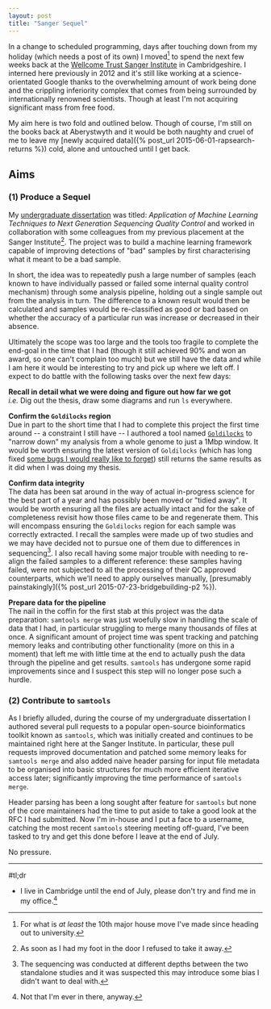 ```yaml
---
layout: post
title: "Sanger Sequel"
---
```


In a change to scheduled programming, days after touching down from my holiday (which needs a post of its own)
I moved[^4] to spend the next few weeks back at the
[Wellcome Trust Sanger Institute](https://www.sanger.ac.uk/) in Cambridgeshire. I interned here
previously in 2012 and it's still like working at a science-orientated Google thanks to the
overwhelming amount of work being done and the crippling inferiority complex that comes
from being surrounded by internationally renowned scientists. Though at least I'm not acquiring
significant mass from free food.

My aim here is two fold and outlined below. Though of course, I'm still on the books back at Aberystwyth and it
would be both naughty and cruel of me to leave my [newly acquired data]({% post_url 2015-06-01-rapsearch-returns %})
cold, alone and untouched until I get back.

## Aims
### (1) Produce a Sequel
My [undergraduate dissertation](https://github.com/SamStudio8/frontier-dissertation) was titled:
*Application of Machine Learning Techniques to Next Generation Sequencing Quality Control* and
worked in collaboration with some colleagues from my previous placement at the Sanger Institute[^1].
The project was to build a machine learning framework capable of improving detections of "bad" samples
by first characterising what it meant to be a bad sample.

In short, the idea was to repeatedly push a large number of samples (each known to have individually
passed or failed some internal quality control mechanism) through some analysis pipeline, holding out
a single sample out from the analysis in turn. The difference to a known result would then be
calculated and samples would be re-classified as good or bad based on whether the accuracy of a
particular run was increase or decreased in their absence.

Ultimately the scope was too large and the tools too fragile to complete the end-goal in the time
that I had (though it still achieved 90% and won an award, so one can't complain too much) but
we still have the data and while I am here it would be interesting to try and pick up where we left off.
I expect to do battle with the following tasks over the next few days:

**Recall in detail what we were doing and figure out how far we got**  
*i.e.* Dig out the thesis, draw some diagrams and run `ls` everywhere.

**Confirm the `Goldilocks` region**  
Due in part to the short time that I had to complete this project the first time around -- a constraint
I still have -- I authored a tool named [`Goldilocks`](https://goldilocks.readthedocs.org) to "narrow down"
my analysis from a whole genome to just a 1Mbp window. It would be worth ensuring the latest version of
`Goldilocks` (which has long fixed [some bugs I would really like to forget](https://github.com/SamStudio8/goldilocks/commit/b6b1f6f560202d6e33df3bfcec1d48a35fe8c6c0)) still returns the same results as it did when I
was doing my thesis.

**Confirm data integrity**  
The data has been sat around in the way of actual in-progress science for the best part of a year
and has possibly been moved or "tidied away". It would be worth ensuring all the files are actually
intact and for the sake of completeness revisit how those files came to be and regenerate them. This will
encompass ensuring the `Goldilocks` region for each sample was correctly extracted. I recall the samples
were made up of two studies and we may have decided not to pursue one of them due to differences in sequencing[^2].
I also recall having some major trouble with needing to re-align the failed samples to a different reference: these
samples having failed, were not subjected to all the processing of their QC approved counterparts, which we'll need
to apply ourselves manually, [presumably painstakingly]({% post_url 2015-07-23-bridgebuilding-p2 %}).

**Prepare data for the pipeline**  
The nail in the coffin for the first stab at this project was the data preparation: `samtools merge` was just
woefully slow in handling the scale of data that I had, in particular struggling to merge many thousands of files
at once. A significant amount of project time was spent tracking and patching memory leaks and contributing other
functionality (more on this in a moment) that left me with little time at the end to actually push the data
through the pipeline and get results. `samtools` has undergone some rapid improvements since and I suspect
this step will no longer pose such a hurdle.


### (2) Contribute to `samtools`
As I briefly alluded, during the course of my undergraduate dissertation
I authored several pull requests to a popular open-source bioinformatics toolkit known as `samtools`,
which was initially created and continues to be maintained right here at the Sanger Institute.
In particular, these pull requests improved documentation and patched some memory leaks for `samtools merge`
and also added naive header parsing for input file metadata to be organised into basic structures for
much more efficient iterative access later; significantly improving the time performance of `samtools merge`.

Header parsing has been a long sought after feature for `samtools` but none of the core
maintainers had the time to put aside to take a good look at the RFC I had submitted. Now I'm in-house
and I put a face to a username, catching the most recent `samtools` steering meeting off-guard, I've been
tasked to try and get this done before I leave at the end of July.

No pressure.

* * *

#tl;dr
* I live in Cambridge until the end of July, please don't try and find me in my office.[^3]


[^1]: As soon as I had my foot in the door I refused to take it away.

[^2]: The sequencing was conducted at different depths between the two standalone studies and it was suspected this may introduce some bias I didn't want to deal with.

[^3]: Not that I'm ever in there, anyway.

[^4]: For what is *at least* the 10th major house move I've made since heading out to university.
